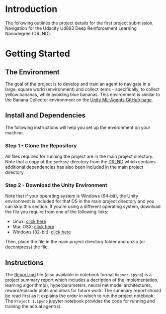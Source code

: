 # Introduction

The following outlines the project details for the first project submission, Navigation for the Udacity Ud893 Deep Reinforcement Learning Nanodegree (DRLND).

# Getting Started

## The Environment

The goal of the project is to develop and train an agent to navigate in a large, square world (environment) and collect items - specifically, to collect yellow bananas, while avoiding blue bananas. This environment is similar to the Banana Collector environment on the [Unity ML-Agents GitHub page](https://github.com/Unity-Technologies/ml-agents/blob/main/docs/Learning-Environment-Examples.md#banana-collector).

## Install and Dependencies

The following instructions will help you set up the environment on your machine.

### Step 1 - Clone the Repository

All files required for running the project are in the main project directory. Note that a copy of the `python/` directory from the [DRLND](https://github.com/udacity/deep-reinforcement-learning#dependencies) which contains additional dependencies has also been included in the main project directory.

### Step 2 - Download the Unity Environment

Note that if your operating system is Windows (64-bit), the Unity environment is included for that OS in the main project directory and you can skip this section. If you're using a different operating system, download the file you require from one of the following links:

- Linux: [click here](https://s3-us-west-1.amazonaws.com/udacity-drlnd/P1/Banana/Banana_Linux.zip)
- Mac OSX: [click here](https://s3-us-west-1.amazonaws.com/udacity-drlnd/P1/Banana/Banana.app.zip)
- Windows (32-bit): [click here](https://s3-us-west-1.amazonaws.com/udacity-drlnd/P1/Banana/Banana_Windows_x86.zip)

Then, place the file in the main project directory folder and unzip (or decompress) the file.

## Instructions

The [Report.md](Report.md) file (also available in notebook format `Report.ipynb`) is a project summary report which includes a decription of the implementation, learning algorithm(s), hyperparameters, neural net model architectures, reward/episode plots and ideas for future work. The summary report should be read first as it explains the order in which to run the project notebook. The `Project 1.ipynb` jupyter notebook provides the code for running and training the actual agent(s).

